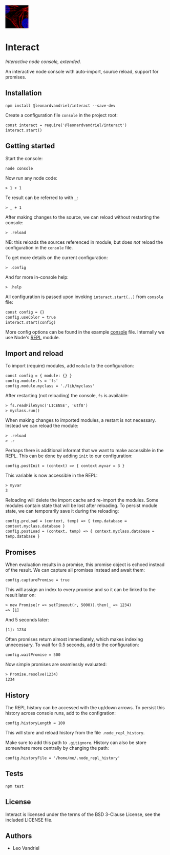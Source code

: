 <img src="icon.png" alt="Interact Icon" width="72"/>


Interact
======

*Interactive node console, extended.*

An interactive node console with auto-import, source reload, support for promises.


## Installation

    npm install @leonardvandriel/interact --save-dev

Create a configuration file `console` in the project root:

    const interact = require('@leonardvandriel/interact')
    interact.start()


## Getting started

Start the console:

    node console

Now run any node code:

    > 1 + 1

Te result can be referred to with `_`:

    > _ + 1

After making changes to the source, we can reload without restarting the console:

    > .reload

NB: this reloads the sources referenced in module, but does *not* reload the configuration in the `console` file.

To get more details on the current configuration:

    > .config

And for more in-console help:

    > .help

All configuration is passed upon invoking `interact.start(..)` from `console` file:

    const config = {}
    config.useColor = true
    interact.start(config)

More config options can be found in the example [console](https://github.com/taptalk/interact/blob/master/console) file. Internally we use Node's [REPL](https://nodejs.org/api/repl.html) module.


## Import and reload

To import (require) modules, add `module` to the configuration:

    const config = { module: {} }
    config.module.fs = 'fs'
    config.module.myclass = './lib/myclass'

After restarting (not reloading) the console, `fs` is available:

    > fs.readFileSync('LICENSE', 'utf8')
    > myclass.run()

When making changes to imported modules, a restart is not necessary. Instead we can reload the module:

    > .reload
    > .r

Perhaps there is additional informat that we want to make accessible in the REPL. This can be done by adding `init` to our configuration:

    config.postInit = (context) => { context.myvar = 3 }

This variable is now accessible in the REPL:

    > myvar
    3

Reloading will delete the import cache and re-import the modules. Some modules contain state that will be lost after reloading. To persist module state, we can temporarily save it during the reloading:

    config.preLoad = (context, temp) => { temp.database = context.myclass.database }
    config.postLoad = (context, temp) => { context.myclass.database = temp.database }


## Promises

When evaluation results in a promise, this promise object is echoed instead of the result. We can capture all promises instead and await them:

    config.capturePromise = true

This will assign an index to every promise and so it can be linked to the result later on:

    > new Promise(r => setTimeout(r, 5000)).then(_ => 1234)
    => [1]

And 5 seconds later:

    [1]: 1234

Often promises return almost immediately, which makes indexing unnecessary. To wait for 0.5 seconds, add to the configuration:

    config.waitPromise = 500

Now simple promises are seamlessly evaluated:

    > Promise.resolve(1234)
    1234


## History

The REPL history can be accessed with the up/down arrows. To persist this history across console runs, add to the configration:

    config.historyLength = 100

This will store and reload history from the file `.node_repl_history`.

Make sure to add this path to `.gitignore`. History can also be store somewhere more centrally by changing the path:

    config.historyFile = '/home/me/.node_repl_history'


## Tests

    npm test


## License

Interact is licensed under the terms of the BSD 3-Clause License, see the included LICENSE file.


## Authors

- Leo Vandriel
